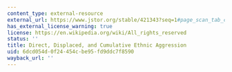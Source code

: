 ```yaml
---
content_type: external-resource
external_url: https://www.jstor.org/stable/421343?seq=1#page_scan_tab_contents
has_external_license_warning: true
license: https://en.wikipedia.org/wiki/All_rights_reserved
status: ''
title: Direct, Displaced, and Cumulative Ethnic Aggression
uid: 6dcd054d-0f24-454c-be95-fd9ddc7f8590
wayback_url: ''
---
```

